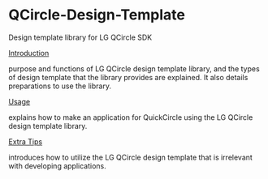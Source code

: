 QCircle-Design-Template
=======================

Design template library for LG QCircle SDK

<a href="https://github.com/LGDeveloper/QCircle-Design-Template/wiki/Introduction">Introduction</a>

purpose and functions of LG QCircle design template library, and the types of design template that the library provides are explained. It also details preparations to use the library.

<a href="https://github.com/LGDeveloper/QCircle-Design-Template/wiki/Usage">Usage</a>

explains how to make an application for QuickCircle using the LG QCircle design template library. 

<a href="https://github.com/LGDeveloper/QCircle-Design-Template/wiki/Extra-Tips">Extra Tips</a>

introduces how to utilize the LG QCircle design template that is irrelevant with developing applications.
